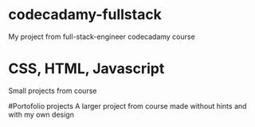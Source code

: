 # codecadamy-fullstack
My project from full-stack-engineer codecadamy course

# CSS, HTML, Javascript
Small projects from course 

#Portofolio projects
A larger project from course made without hints and with my own design
